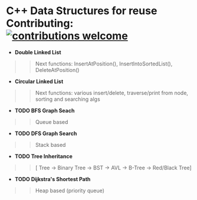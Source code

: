 # C++ Data Structures for reuse Contributing: [![contributions welcome](https://img.shields.io/badge/contributions-welcome-brightgreen.svg?style=flat)](https://github.com/dwyl/esta/issues)

- **Double Linked List** 
>> Next functions: InsertAtPosition(), InsertIntoSortedList(), DeleteAtPosition()

- **Circular Linked List** 
>> Next functions: various insert/delete, traverse/print from node, sorting and searching algs

- **TODO BFS Graph Seach**
>> Queue based

- **TODO DFS Graph Search**
>> Stack based

- **TODO Tree Inheritance**
>> [ Tree -> Binary Tree -> BST -> AVL -> B-Tree -> Red/Black Tree]

- **TODO Dijkstra's Shortest Path**
>> Heap based (priority queue)
